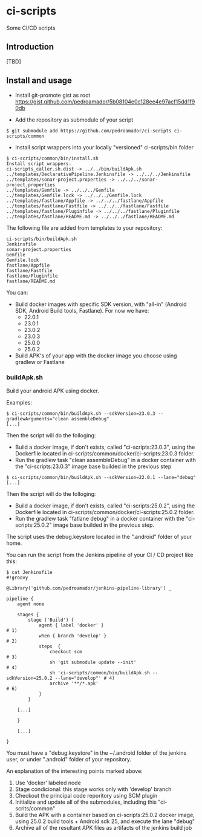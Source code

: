 # ci-scripts

Some CI/CD scripts

## Introduction

[TBD]

## Install and usage

* Install git-promote gist as root https://gist.github.com/pedroamador/5b08104e0c128ee4e97acf15dd1f90db

* Add the repository as submodule of your script

```
$ git submodule add https://github.com/pedroamador/ci-scripts ci-scripts/common
```

* Install script wrappers into your locally "versioned" ci-scripts/bin folder

```
$ ci-scripts/common/bin/install.sh 
Install script wrappers:
ci-scripts_caller.sh.dist -> ../../bin/buildApk.sh
../templates/DeclarativePipeline.Jenkinsfile -> ../../../Jenkinsfile
../templates/sonar-project.properties -> ../../../sonar-project.properties
../templates/Gemfile -> ../../../Gemfile
../templates/Gemfile.lock -> ../../../Gemfile.lock
../templates/fastlane/Appfile -> ../../../fastlane/Appfile
../templates/fastlane/Fastfile -> ../../../fastlane/Fastfile
../templates/fastlane/Pluginfile -> ../../../fastlane/Pluginfile
../templates/fastlane/README.md -> ../../../fastlane/README.md
```

The following file are added from templates to your repository:

```
ci-scripts/bin/buildApk.sh
Jenkinsfile
sonar-project.properties
Gemfile
Gemfile.lock
fastlane/Appfile
fastlane/Fastfile
fastlane/Pluginfile
fastlane/README.md
```

You can:

* Build docker images with specific SDK version, with "all-in" (Android SDK, Android Build tools, Fastlane). For now we have:
  * 22.0.1
  * 23.0.1
  * 23.0.2
  * 23.0.3
  * 25.0.0
  * 25.0.2
* Build APK's of your app with the docker image you choose using gradlew or Fastlane

### buildApk.sh

Build your android APK using docker.

Examples:

```
$ ci-scripts/common/bin/buildApk.sh --sdkVersion=23.0.3 --gradlewArguments="clean assembleDebug"
[...]
```

Then the script will do the folloging:

* Build a docker image, if don't exists, called "ci-scripts:23.0.3", using the Dockerfile located in ci-scripts/common/docker/ci-scripts:23.0.3 folder.
* Run the gradlew task "clean assembleDebug" in a docker container with the "ci-scripts:23.0.3" image base builded in the previous step

```
$ ci-scripts/common/bin/buildApk.sh --sdkVersion=22.0.1 --lane="debug"
[...]
```

Then the script will do the folloging:
* Build a docker image, if don't exists, called "ci-scripts:25.0.2", using the Dockerfile located in ci-scripts/common/docker/ci-scripts:25.0.2 folder.
* Run the gradlew task "fatlane debug" in a docker container with the "ci-scripts:25.0.2" image base builded in the previous step.

The script uses the debug.keystore located in the ".android" folder of your home.

You can run the script from the Jenkins pipeline of your CI / CD project like this:

```
$ cat Jenkinsfile
#!groovy

@Library('github.com/pedroamador/jenkins-pipeline-library') _

pipeline {
    agent none

    stages {
        stage ('Build') {
            agent { label 'docker' }                                                        # 1)
            when { branch 'develop' }                                                       # 2)
            steps  {
                checkout scm                                                                # 3)
                sh 'git submodule update --init'                                            # 4)
                sh 'ci-scripts/common/bin/buildApk.sh --sdkVersion=25.0.2 --lane="develop"' # 4)
                archive '**/*.apk'                                                          # 6)
            }
        }

    [...]

    }   

    [...]

}
```

You must have a "debug.keystore" in the ~/.android folder of the jenkins user, or under ".android" folder of your repository.

An explanation of the interesting points marked above:
1. Use 'docker' labeled node
2. Stage condicional: this stage works only with 'develop' branch
3. Checkout the principal code reporitory using SCM plugin
4. Initialize and update all of the submodules, including this "ci-scrits/common"
5. Build the APK with a container based on ci-scripts:25.0.2 docker image, using 25.0.2 build tools + Android sdk 25, and execute the lane "debug"
6. Archive all of the resultant APK files as artifacts of the jenkins build job
